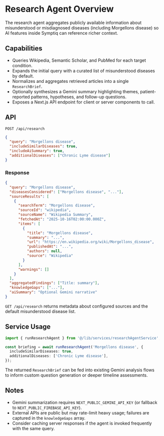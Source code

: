 # Research Agent Overview

The research agent aggregates publicly available information about misunderstood or misdiagnosed diseases (including Morgellons disease) so AI features inside Symptiq can reference richer context.

## Capabilities
- Queries Wikipedia, Semantic Scholar, and PubMed for each target condition.
- Expands the initial query with a curated list of misunderstood diseases by default.
- Normalizes and aggregates retrieved articles into a single `ResearchBrief`.
- Optionally synthesizes a Gemini summary highlighting themes, patient-reported patterns, hypotheses, and follow-up questions.
- Exposes a Next.js API endpoint for client or server components to call.

## API

`POST /api/research`

```json
{
  "query": "Morgellons disease",
  "includeSimilarDiseases": true,
  "includeAiSummary": true,
  "additionalDiseases": ["Chronic Lyme disease"]
}
```

### Response

```json
{
  "query": "Morgellons disease",
  "diseasesConsidered": ["Morgellons disease", "..."],
  "sourceResults": [
    {
      "searchTerm": "Morgellons disease",
      "sourceId": "wikipedia",
      "sourceName": "Wikipedia Summary",
      "fetchedAt": "2025-10-16T02:00:00.000Z",
      "items": [
        {
          "title": "Morgellons disease",
          "summary": "...",
          "url": "https://en.wikipedia.org/wiki/Morgellons_disease",
          "publishedAt": "...",
          "authors": null,
          "source": "Wikipedia"
        }
      ],
      "warnings": []
    }
  ],
  "aggregatedFindings": ["Title: summary"],
  "knowledgeGaps": ["..."],
  "aiSummary": "Optional Gemini narrative"
}
```

`GET /api/research` returns metadata about configured sources and the default misunderstood disease list.

## Service Usage

```ts
import { runResearchAgent } from '@/lib/services/researchAgentService';

const briefing = await runResearchAgent('Morgellons disease', {
  includeSimilarDiseases: true,
  additionalDiseases: ['Chronic Lyme disease'],
});
```

The returned `ResearchBrief` can be fed into existing Gemini analysis flows to inform custom question generation or deeper timeline assessments.

## Notes
- Gemini summarization requires `NEXT_PUBLIC_GEMINI_API_KEY` (or fallback to `NEXT_PUBLIC_FIREBASE_API_KEY`).
- External APIs are public but may rate-limit heavy usage; failures are captured in the `knowledgeGaps` array.
- Consider caching server responses if the agent is invoked frequently with the same query.
